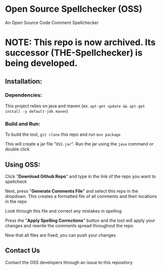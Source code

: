 # Open Source Spellchecker (OSS)
An Open Source Code Comment Spellchecker 

# NOTE: This repo is now archived. Its successor (THE-Spellchecker) is being developed.


## Installation:
### Dependencies:
This project relies on java and maven (ex. `apt-get update && apt-get install -y default-jdk maven`)

### Build and Run:
To build the tool, `git clone` this repo and run `mvn package`

This will create a jar file 
"`OSS.jar`". Run the jar using the `java` command or double click

## Using OSS:

Click "**Download Github Repo**" and type in the link of the repo you want to spellcheck

Next, press "**Generate Comments File**" and select this repo in the dropdown. This creates a formatted file of all comments and their locations in the repo

Look through this file and correct any mistakes in spelling

Press the "**Apply Spelling Corrections**" button and the tool will apply your changes and rewrite the comments spread throughout the repo

Now that all files are fixed, you can push your changes
 
## Contact Us
Contact the OSS developers through an issue to this repository
